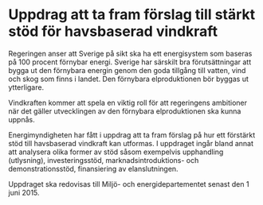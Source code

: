 # Uppdrag att ta fram förslag till stärkt stöd för havsbaserad vindkraft

Regeringen anser att Sverige på sikt ska ha ett energisystem som baseras på 100 procent förnybar energi. Sverige har särskilt bra förutsättningar att bygga ut den förnybara energin genom den goda tillgång till vatten, vind och skog som finns i landet. Den förnybara elproduktionen bör byggas ut ytterligare.

Vindkraften kommer att spela en viktig roll för att regeringens ambitioner när det gäller utvecklingen av den förnybara elproduktionen ska kunna uppnås.

Energimyndigheten har fått i uppdrag att ta fram förslag på hur ett förstärkt stöd till havsbaserad vindkraft kan utformas. I uppdraget ingår bland annat att analysera olika former av stöd såsom exempelvis upphandling (utlysning), investeringsstöd, marknadsintroduktions- och demonstrationsstöd, finansiering av elanslutningen.

Uppdraget ska redovisas till Miljö- och energidepartementet senast den 1 juni 2015.
